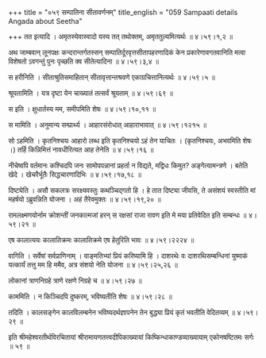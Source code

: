 +++
title = "०५९ सम्पातिना सीतावर्णनम्"
title_english = "059 Sampaati details Angada about Seetha"

+++
तत इत्यादि । अमृतस्येवास्वादो यस्य तत् तथोक्तम्, अमृततुल्यमित्यर्थः  ॥  ४।५९।१,२  ॥   

  

अथ जाम्बवान् लूनपक्षः कन्दरान्तर्गतस्सन् सम्पातिर्दूरवृत्तसीतापहरणादिकं केन प्रकारेणावगतवानिति मत्वा विशेषतो ऽवगन्तुं पुनः पृच्छति क्व सीतेत्यादिना  ॥  ४।५९।३,४  ॥   

स हरीनिति । सीताश्रुतिसमाहितान् सीतावृत्तान्तश्रवणे एकाग्रचित्तानित्यर्थः  ॥  ४।५९।५  ॥   

  

श्रूयतामिति । यत्र दृष्टा येन चाख्यातं तत्सर्वं श्रूयताम्  ॥  ४।५९।६९  ॥   

  

स इति । क्षुधार्तस्य मम, समीपमिति शेषः  ॥  ४।५९।१०,११  ॥   

  

स मामिति । अनुमान्य सम्प्रार्थ्य । आहारसंरोधात् आहाराभावात्  ॥  ४।५९।१२१५  ॥   

  

सो ऽहमिति । कृतनिश्चयः आहारो लब्ध इति कृतनिश्चयो ऽहं तेन याचितः । (कृतनिश्चयः, अभवमिति शेषः ।) तर्हि किन्निमित्तं नावधीरित्यत आह तेनेति  ॥  ४।५९।१६  ॥   

  

नीचेष्वपि वर्तमानः कश्चिदपि जनः सामोपपन्नानां प्रहर्ता न विद्यते, मद्विधः किमुत? अङ्गेत्यामन्त्रणे । बतेति खेदे । खेचरैर्भूतैः सिद्धचारणादिभिः  ॥  ४।५९।१७,१८  ॥   

  

दिष्ट्येति । असौ सकलत्रः सरक्ष्यवस्तुः कथञ्चिद्गतो हि । हे तात दिष्ट्या जीवसि, ते असंशयं स्वस्तीति मां महर्षयो ऽब्रुवन्निति योजना । अहं तैरेवमुक्तः  ॥  ४।५९।१९,२०  ॥   

  

रामलक्ष्मणयोर्नाम क्रोशन्तीं जनकात्मजां हरन् स रक्षसां राजा रावण इति मे मया प्रतिवेदित इति सम्बन्धः  ॥  ४।५९।२१  ॥   

  

एष कालात्ययः कालातिक्रमः कालातिक्रमे एष हेतुरिति भावः  ॥  ४।५९।२२२४  ॥   

  

वागिति । सर्वेषां सर्वप्राणिनाम् । वाङ्मतिभ्यां प्रियं करिष्यामि हि । दाशरथेः वः दाशरथिसम्बन्धिनां युष्माकं यत्कार्यं तत्तु मम हि ममैव, अत्र संशयो नेति योजना  ॥  ४।५९।२५,२६  ॥   

  

लोकानां त्राणनिग्रहे त्राणे रक्षणे निग्रहे च  ॥  ४।५९।२७  ॥   

  

काममिति । न किञ्चिदपि दुष्करम्, भविष्यतीति शेषः  ॥  ४।५९।२८  ॥   

  

तदिति । कालसङ्गेन कालविलम्बनेन भविष्यदर्थज्ञापनेन तेन बुद्ध्या प्रियं कृतं भवतीति वेदितव्यम्  ॥  ४।५९।२९  ॥   

  

इति श्रीमहेश्वरतीर्थविरचितायां श्रीरामायणतत्त्वदीपिकाख्यायां किष्किन्धाकाण्डव्याख्यायाम् एकोनषष्टितमः सर्गः  ॥  ५९  ॥   

  

